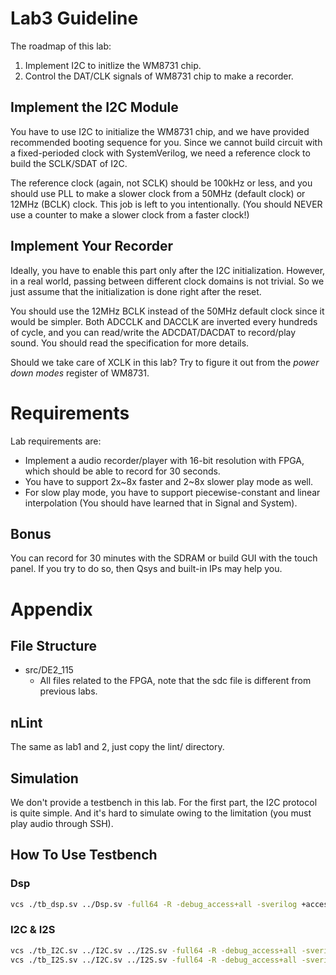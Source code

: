 # Lab3 Guideline

The roadmap of this lab:

1. Implement I2C to initlize the WM8731 chip.
2. Control the DAT/CLK signals of WM8731 chip to make a recorder.

## Implement the I2C Module
You have to use I2C to initialize the WM8731 chip,
and we have provided recommended booting sequence for you.
Since we cannot build circuit with a fixed-perioded clock with SystemVerilog,
we need a reference clock to build the SCLK/SDAT of I2C.

The reference clock (again, not SCLK) should be 100kHz or less,
and you should use PLL to make a slower clock from a 50MHz (default clock) or
12MHz (BCLK) clock.
This job is left to you intentionally.
(You should NEVER use a counter to make a slower clock from a faster clock!)

## Implement Your Recorder
Ideally, you have to enable this part only after the I2C initialization.
However, in a real world, passing between different clock domains is not trivial.
So we just assume that the initialization is done right after the reset.

You should use the 12MHz BCLK instead of the 50MHz default clock since it would be simpler.
Both ADCCLK and DACCLK are inverted every hundreds of cycle,
and you can read/write the ADCDAT/DACDAT to record/play sound.
You should read the specification for more details.

Should we take care of XCLK in this lab?
Try to figure it out from the *power down modes* register of WM8731.

# Requirements
Lab requirements are:

* Implement a audio recorder/player with 16-bit resolution with FPGA,
  which should be able to record for 30 seconds.
* You have to support 2x\~8x faster and 2\~8x slower play mode as well.
* For slow play mode, you have to support piecewise-constant and linear interpolation
  (You should have learned that in Signal and System).

## Bonus
You can record for 30 minutes with the SDRAM or build GUI with the touch panel.
If you try to do so, then Qsys and built-in IPs may help you.

# Appendix
## File Structure

* src/DE2\_115
	* All files related to the FPGA, note that the sdc file is different from previous labs.

## nLint
The same as lab1 and 2, just copy the lint/ directory.

## Simulation
We don't provide a testbench in this lab.
For the first part, the I2C protocol is quite simple.
And it's hard to simulate owing to the limitation (you must play audio through SSH).

## How To Use Testbench

### Dsp

```bash
vcs ./tb_dsp.sv ../Dsp.sv -full64 -R -debug_access+all -sverilog +access+rw
```

### I2C & I2S

```bash
vcs ./tb_I2C.sv ../I2C.sv ../I2S.sv -full64 -R -debug_access+all -sverilog +access+rw
vcs ./tb_I2S.sv ../I2C.sv ../I2S.sv -full64 -R -debug_access+all -sverilog +access+rw
```